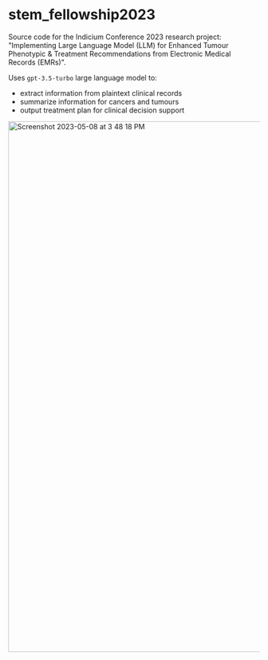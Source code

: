 # stem_fellowship2023
Source code for the Indicium Conference 2023 research project: "Implementing Large Language Model (LLM) for Enhanced Tumour Phenotypic &amp; Treatment Recommendations from Electronic Medical Records (EMRs)​".

Uses `gpt-3.5-turbo` large language model to: 
* extract information from plaintext clinical records
* summarize information for cancers and tumours 
* output treatment plan for clinical decision support 

<img width="1064" alt="Screenshot 2023-05-08 at 3 48 18 PM" src="https://user-images.githubusercontent.com/105842563/236919496-6a3c7270-852d-4ea1-a027-f170768f04fb.png">
